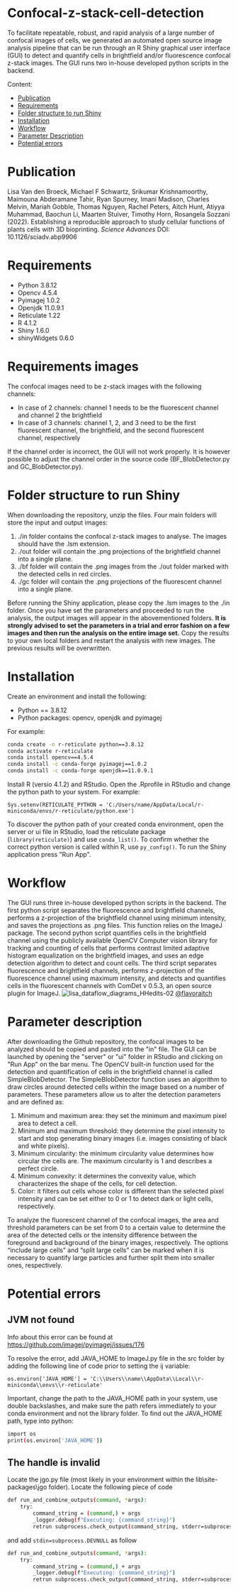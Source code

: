 # Confocal-z-stack-cell-detection
To facilitate repeatable, robust, and rapid analysis of a large number of confocal images of cells, we generated an automated open source image analysis pipeline that can be run through an R Shiny graphical user interface (GUI) to detect and quantify cells in brightfield and/or fluorescence confocal z-stack images. The GUI runs two  in-house developed python scripts in the backend.

Content:
- [Publication](#Publication)
- [Requirements](#Requirements)
- [Folder structure to run Shiny](#Folder-structure-to-run-Shiny)
- [Installation](#Installation)
- [Workflow](#Workflow)
- [Parameter Description](#Parameter-Description)
- [Potential errors](#Potential-errors)

# Publication
Lisa Van den Broeck, Michael F Schwartz, Srikumar Krishnamoorthy, Maimouna Abderamane Tahir, Ryan Spurney, Imani Madison, Charles Melvin, Mariah Gobble, Thomas Nguyen, Rachel Peters, Aitch Hunt, Atiyya Muhammad, Baochun Li, Maarten Stuiver, Timothy Horn, Rosangela Sozzani (2022). Establishing a reproducible approach to study cellular functions of plants cells with 3D bioprinting. _Science Advances_ DOI: 10.1126/sciadv.abp9906

# Requirements
- Python 3.8.12
- Opencv 4.5.4
- Pyimagej 1.0.2
- Openjdk 11.0.9.1
- Reticulate 1.22
- R 4.1.2
- Shiny 1.6.0
- shinyWidgets 0.6.0

# Requirements images
The confocal images need to be z-stack images with the following channels:
- In case of 2 channels: channel 1 needs to be the fluorescent channel and channel 2 the brightfield
- In case of 3 channels: channel 1, 2, and 3 need to be the first fluorescent channel, the brightfield, and the second fluorescent channel, respectively

If the channel order is incorrect, the GUI will not work properly. It is however possible to adjust the channel order in the source code (BF_BlobDetector.py and GC_BlobDetector.py).

# Folder structure to run Shiny
When downloading the repository, unzip the files. Four main folders will store the input and output images:
1. ./in folder contains the confocal z-stack images to analyse. The images should have the .lsm extension.
2. ./out folder will contain the .png projections of the brightfield channel into a single plane.
3. ./bf folder will contain the .png images from the ./out folder marked with the detected cells in red circles.
4. ./gc folder will contain the .png projections of the fluorescent channel into a single plane.

Before running the Shiny application, please copy the .lsm images to the ./in folder. Once you have set the parameters and proceeded to run the analysis, the output images will appear in the abovementioned folders. **It is strongly advised to set the parameters in a trial and error fashion on a few images and then run the analysis on the entire image set.** Copy the results to your own local folders and restart the analysis with new images. The previous results will be overwritten. 

# Installation
Create an environment and install the following:

- Python == 3.8.12
- Python packages: opencv, openjdk and pyimagej

For example:

```bash
conda create -n r-reticulate python==3.8.12
conda activate r-reticulate
conda install opencv==4.5.4
conda install -c conda-forge pyimagej==1.0.2
conda install -c conda-forge openjdk==11.0.9.1
```

Install R (versio 4.1.2) and RStudio. Open the .Rprofile in RStudio and change the python path to your system. For example: 

```Sys.setenv(RETICULATE_PYTHON = 'C:/Users/name/AppData/Local/r-miniconda/envs/r-reticulate/python.exe')```

To discover the python path of your created conda environment, open the server or ui file in RStudio, load the reticulate package (```library(reticulate)```) and use ```conda_list()```. To confirm whether the correct python version is called within R, use ```py_config()```. To run the Shiny application press "Run App".

# Workflow
The GUI runs three in-house developed python scripts in the backend. The first python script separates the fluorescence and brightfield channels, performs a z-projection of the brightfield channel using minimum intensity, and saves the projections as .png files. This function relies on the ImageJ package. The second python script quantifies cells in the brightfield channel using the publicly available OpenCV Computer vision library for tracking and counting of cells that performs contrast limited adaptive histogram equalization on the brightfield images, and uses an edge detection algorithm to detect and count cells. The third script separates fluorescence and brightfield channels, performs z-projection of the fluorescence channel using maximum intensity, and detects and quantifies cells in the fluorescent channels with ComDet v 0.5.3, an open source plugin for ImageJ. 
![lisa_dataflow_diagrams_HHedits-02](https://user-images.githubusercontent.com/63100166/150310914-8dce3a6e-e10b-47d1-8ead-75680623aa68.png)
[@flavoraitch](https://www.flavoraitch.com) 

# Parameter description
After downloading the Github repository, the confocal images to be analyzed should be copied and pasted into the "in" file. The GUI can be launched by opening the "server" or "ui" folder in RStudio and clicking on "Run App" on the bar menu. The OpenCV built-in function used for the detection and quantification of cells in the brightfield channel is called SimpleBlobDetector. The SimpleBlobDetector function uses an algorithm to draw circles around detected cells within the image based on a number of parameters. These parameters allow us to alter the detection parameters and are defined as:
1. Minimum and maximum area: they set the minimum and maximum pixel area to detect a cell.
2. Minimum and maximum threshold: they determine the pixel intensity to start and stop generating binary images (i.e. images consisting of black and white pixels).
3. Minimum circularity: the minimum circularity value determines how circular the cells are. The maximum circularity is 1 and describes a perfect circle.
4. Minimum convexity: it determines the convexity value, which characterizes the shape of the cells, for cell detection. 
5. Color: it filters out cells whose color is different than the selected pixel intensity and can be set either to 0 or 1 to detect dark or light cells, respectively.

To analyze the fluorescent channel of the confocal images, the area and threshold parameters can be set from 0 to a certain value to determine the area of the detected cells or the intensity difference between the foreground and background of the binary images, respectively. The options “include large cells” and “split large cells” can be marked when it is necessary to quantify large particles and further split them into smaller ones, respectively.

# Potential errors

## JVM not found
Info about this error can be found at https://github.com/imagej/pyimagej/issues/176

To resolve the error, add JAVA_HOME to ImageJ.py file in the src folder by adding the following line of code prior to setting the ij variable:

```os.environ['JAVA_HOME'] = 'C:\\Users\\name\\AppData\\Local\\r-miniconda\\envs\\r-reticulate'```

Important, change the path to the JAVA_HOME path in your system, use double backslashes, and make sure the path refers immediately to your conda environment and not the library folder. To find out the JAVA_HOME path, type into python:

```bash
import os
print(os.environ['JAVA_HOME'])
```

## The handle is invalid
Locate the jgo.py file (most likely in your environment within the lib\site-packages\jgo folder). Locate the following piece of code

```bash
def run_and_combine_outputs(command, *args):
    try:
        command_string = (command,) + args
        _logger.debug(f"Executing: {command_string}")
        retrun subprocess.check_output(command_string, stderr=subprocess.STDOUT)
```

and add ```stdin=subprocess.DEVNULL``` as follow

```bash
def run_and_combine_outputs(command, *args):
    try:
        command_string = (command,) + args
        _logger.debug(f"Executing: {command_string}")
        retrun subprocess.check_output(command_string, stderr=subprocess.STDOUT, stdin=subprocess.DEVNULL)
```
